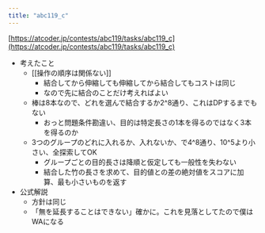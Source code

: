 ```yaml
---
title: "abc119_c"
---
```


[https://atcoder.jp/contests/abc119/tasks/abc119_c](https://atcoder.jp/contests/abc119/tasks/abc119_c)

- 考えたこと
    - [[操作の順序は関係ない]]
        - 結合してから伸縮しても伸縮してから結合してもコストは同じ
        - なので先に結合のことだけ考えればよい
    - 棒は8本なので、どれを選んで結合するか2^8通り、これはDPするまでもない
        - おっと問題条件勘違い、目的は特定長さの1本を得るのではなく3本を得るのか
    - 3つのグループのどれに入れるか、入れないか、で4^8通り、10^5より小さい、全探索してOK
        - グループごとの目的長さは降順と仮定しても一般性を失わない
        - 結合した竹の長さを求めて、目的値との差の絶対値をスコアに加算、最も小さいものを返す
- 公式解説
    - 方針は同じ
    - 「無を延長することはできない」確かに。これを見落としてたので僕はWAになる
